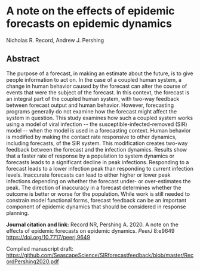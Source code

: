# A note on the effects of epidemic forecasts on epidemic dynamics
Nicholas R. Record, Andrew J. Pershing

## Abstract

The purpose of a forecast, in making an estimate about the future, is to give people information to act on. In the case of a coupled human system, a change in human behavior caused by the forecast can alter the course of events that were the subject of the forecast. In this context, the forecast is an integral part of the coupled human system, with two-way feedback between forecast output and human behavior. However, forecasting programs generally do not examine how the forecast might affect the system in question. This study examines how such a coupled system works using a model of viral infection -- the susceptible-infected-removed (SIR) model -- when the model is used in a forecasting context. Human behavior is modified by making the contact rate responsive to other dynamics, including forecasts, of the SIR system. This modification creates two-way feedback between the forecast and the infection dynamics. Results show that a faster rate of response by a population to system dynamics or forecasts leads to a significant decline in peak infections. Responding to a forecast leads to a lower infection peak than responding to current infection levels. Inaccurate forecasts can lead to either higher or lower peak infections depending on whether the forecast under- or over-estimates the peak. The direction of inaccuracy in a forecast determines whether the outcome is better or worse for the population. While work is still needed to constrain model functional forms, forecast feedback can be an important component of epidemic dynamics that should be considered in response planning.

**Journal citation and link:**
 Record NR, Pershing A. 2020. A note on the effects of epidemic forecasts on epidemic dynamics. _PeerJ_ 8:e9649 https://doi.org/10.7717/peerj.9649

Compiled manuscript draft: https://github.com/SeascapeScience/SIRforecastfeedback/blob/master/RecordPershing2020.pdf

